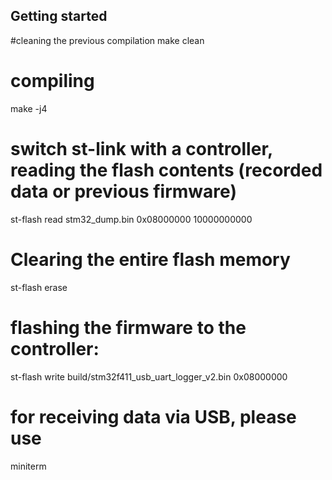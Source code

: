 Getting started
---------------

#cleaning the previous compilation
make clean
# compiling
make -j4
# switch st-link with a controller, reading the flash contents (recorded data or previous firmware)
st-flash read stm32_dump.bin 0x08000000 10000000000
# Clearing the entire flash memory
st-flash erase
# flashing the firmware to the controller:
st-flash write build/stm32f411_usb_uart_logger_v2.bin 0x08000000
# for receiving data via USB, please use
miniterm 
